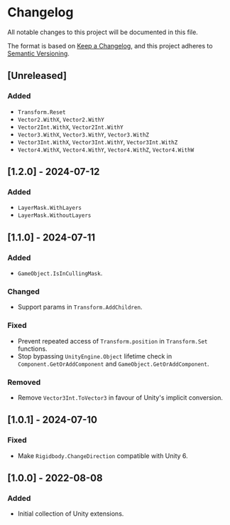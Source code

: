 # Changelog

All notable changes to this project will be documented in this file.

The format is based on [Keep a Changelog](https://keepachangelog.com/en/1.1.0/),
and this project adheres to [Semantic Versioning](https://semver.org/spec/v2.0.0.html).


## [Unreleased]

### Added

- `Transform.Reset`
- `Vector2.WithX`, `Vector2.WithY`
- `Vector2Int.WithX`, `Vector2Int.WithY`
- `Vector3.WithX`, `Vector3.WithY`, `Vector3.WithZ`
- `Vector3Int.WithX`, `Vector3Int.WithY`, `Vector3Int.WithZ`
- `Vector4.WithX`, `Vector4.WithY`, `Vector4.WithZ`, `Vector4.WithW`

## [1.2.0] - 2024-07-12

### Added

- `LayerMask.WithLayers`
- `LayerMask.WithoutLayers`

## [1.1.0] - 2024-07-11

### Added

- `GameObject.IsInCullingMask`.

### Changed

- Support params in `Transform.AddChildren`.

### Fixed

- Prevent repeated access of `Transform.position` in `Transform.Set` functions.
- Stop bypassing `UnityEngine.Object` lifetime check in
  `Component.GetOrAddComponent` and `GameObject.GetOrAddComponent`.

### Removed

- Remove `Vector3Int.ToVector3` in favour of Unity's implicit conversion.

## [1.0.1] - 2024-07-10

### Fixed

- Make `Rigidbody.ChangeDirection` compatible with Unity 6.

## [1.0.0] - 2022-08-08

### Added

- Initial collection of Unity extensions.
